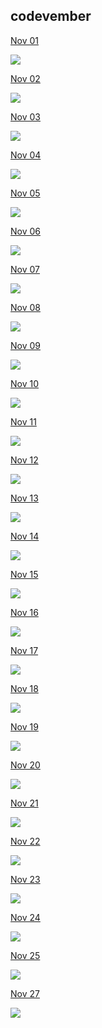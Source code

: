 ## codevember

[Nov 01](nov01/)

[![](img/nov01.png)](nov01/)

[Nov 02](nov02/)

[![](img/nov02.png)](nov02/)

[Nov 03](nov03/)

[![](img/nov03.png)](nov03/)

[Nov 04](nov04/)

[![](img/nov04.png)](nov04/)

[Nov 05](nov05/)

[![](img/nov05.png)](nov05/)

[Nov 06](nov06/)

[![](img/nov06.png)](nov06/)

[Nov 07](nov07/)

[![](img/nov07.png)](nov07/)

[Nov 08](nov08/)

[![](img/nov08.png)](nov08/)

[Nov 09](nov09/)

[![](img/nov09.png)](nov09/)

[Nov 10](nov10/)

[![](img/nov10.png)](nov10/)

[Nov 11](nov11/)

[![](img/nov11.png)](nov11/)

[Nov 12](nov12/)

[![](img/nov12.png)](12/)

[Nov 13](nov13/)

[![](img/nov13.png)](nov13/)

[Nov 14](nov14/)

[![](img/nov14.png)](nov14/)

[Nov 15](nov15/)

[![](img/nov15.png)](nov15/)

[Nov 16](nov16/)

[![](img/nov16.png)](nov16/)

[Nov 17](nov17/)

[![](img/nov17.png)](nov17/)

[Nov 18](nov18/)

[![](img/nov18.png)](nov18/)

[Nov 19](nov19/)

[![](img/nov19.png)](nov19/)

[Nov 20](nov20/)

[![](img/nov20.png)](nov20/)

[Nov 21](nov21/)

[![](img/nov21.png)](nov21/)

[Nov 22](nov22/)

[![](img/nov22.png)](nov22/)

[Nov 23](nov23/)

[![](img/nov23.png)](nov23/)

[Nov 24](nov24/)

[![](img/nov24.png)](nov24/)

[Nov 25](nov25/)

[![](img/nov25.png)](nov25/)

[Nov 27](nov27/)

[![](img/nov27.png)](nov27/)

